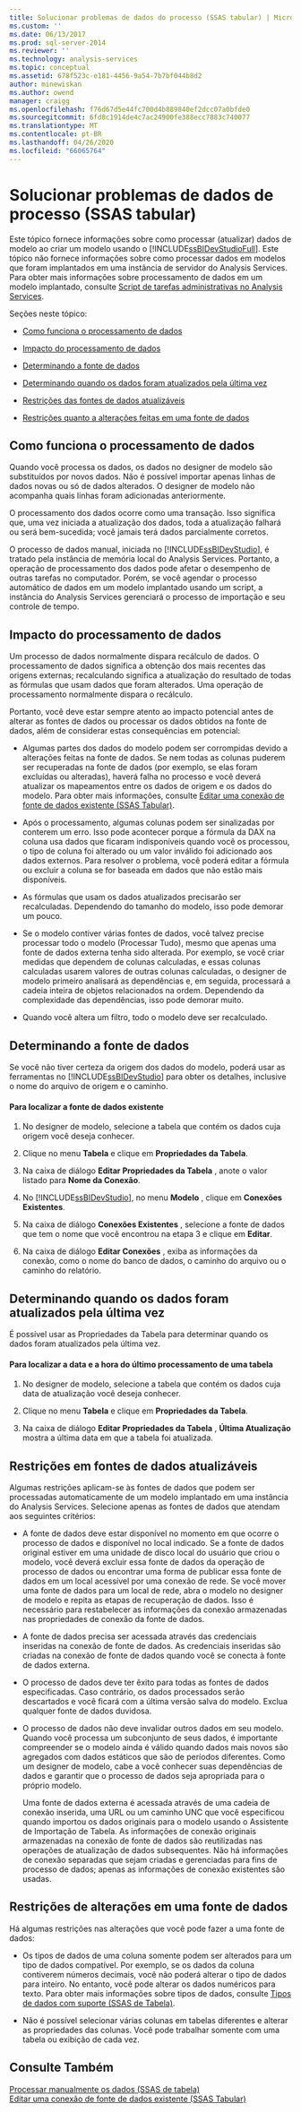 ```yaml
---
title: Solucionar problemas de dados do processo (SSAS tabular) | Microsoft Docs
ms.custom: ''
ms.date: 06/13/2017
ms.prod: sql-server-2014
ms.reviewer: ''
ms.technology: analysis-services
ms.topic: conceptual
ms.assetid: 678f523c-e181-4456-9a54-7b7bf044b8d2
author: minewiskan
ms.author: owend
manager: craigg
ms.openlocfilehash: f76d67d5e44fc700d4b889840ef2dcc07a0bfde0
ms.sourcegitcommit: 6fd8c1914de4c7ac24900fe388ecc7883c740077
ms.translationtype: MT
ms.contentlocale: pt-BR
ms.lasthandoff: 04/26/2020
ms.locfileid: "66065764"
---
```

# <a name="troubleshoot-process-data-ssas-tabular"></a>Solucionar problemas de dados de processo (SSAS tabular)
  Este tópico fornece informações sobre como processar (atualizar) dados de modelo ao criar um modelo usando o [!INCLUDE[ssBIDevStudioFull](../includes/ssbidevstudiofull-md.md)]. Este tópico não fornece informações sobre como processar dados em modelos que foram implantados em uma instância de servidor do Analysis Services. Para obter mais informações sobre processamento de dados em um modelo implantado, consulte [Script de tarefas administrativas no Analysis Services](script-administrative-tasks-in-analysis-services.md).  
  
 Seções neste tópico:  
  
-   [Como funciona o processamento de dados](#bkmk_how_df_works)  
  
-   [Impacto do processamento de dados](#bkmk_impact_of_df)  
  
-   [Determinando a fonte de dados](#bkmk_det_source)  
  
-   [Determinando quando os dados foram atualizados pela última vez](#bkmk_det_last_ref)  
  
-   [Restrições das fontes de dados atualizáveis](#bkmk_restrictions)  
  
-   [Restrições quanto a alterações feitas em uma fonte de dados](#bkmk_rest_changes)  
  
##  <a name="how-data-processing-works"></a><a name="bkmk_how_df_works"></a>Como funciona o processamento de dados  
 Quando você processa os dados, os dados no designer de modelo são substituídos por novos dados. Não é possível importar apenas linhas de dados novas ou só de dados alterados. O designer de modelo não acompanha quais linhas foram adicionadas anteriormente.  
  
 O processamento dos dados ocorre como uma transação. Isso significa que, uma vez iniciada a atualização dos dados, toda a atualização falhará ou será bem-sucedida; você jamais terá dados parcialmente corretos.  
  
 O processo de dados manual, iniciada no [!INCLUDE[ssBIDevStudio](../includes/ssbidevstudio-md.md)], é tratado pela instância de memória local do Analysis Services. Portanto, a operação de processamento dos dados pode afetar o desempenho de outras tarefas no computador. Porém, se você agendar o processo automático de dados em um modelo implantado usando um script, a instância do Analysis Services gerenciará o processo de importação e seu controle de tempo.  
  
##  <a name="impact-of-data-processing"></a><a name="bkmk_impact_of_df"></a>Impacto do processamento de dados  
 Um processo de dados normalmente dispara recálculo de dados.  O processamento de dados significa a obtenção dos mais recentes das origens externas; recalculando significa a atualização do resultado de todas as fórmulas que usam dados que foram alterados. Uma operação de processamento normalmente dispara o recálculo.  
  
 Portanto, você deve estar sempre atento ao impacto potencial antes de alterar as fontes de dados ou processar os dados obtidos na fonte de dados, além de considerar estas consequências em potencial:  
  
-   Algumas partes dos dados do modelo podem ser corrompidas devido a alterações feitas na fonte de dados. Se nem todas as colunas puderem ser recuperadas na fonte de dados (por exemplo, se elas foram excluídas ou alteradas), haverá falha no processo e você deverá atualizar os mapeamentos entre os dados de origem e os dados do modelo. Para obter mais informações, consulte [Editar uma conexão de fonte de dados existente &#40;SSAS Tabular&#41;](edit-an-existing-data-source-connection-ssas-tabular.md).  
  
-   Após o processamento, algumas colunas podem ser sinalizadas por conterem um erro. Isso pode acontecer porque a fórmula da DAX na coluna usa dados que ficaram indisponíveis quando você os processou, o tipo de coluna foi alterado ou um valor inválido foi adicionado aos dados externos. Para resolver o problema, você poderá editar a fórmula ou excluir a coluna se for baseada em dados que não estão mais disponíveis.  
  
-   As fórmulas que usam os dados atualizados precisarão ser recalculadas. Dependendo do tamanho do modelo, isso pode demorar um pouco.  
  
-   Se o modelo contiver várias fontes de dados, você talvez precise processar todo o modelo (Processar Tudo), mesmo que apenas uma fonte de dados externa tenha sido alterada. Por exemplo, se você criar medidas que dependem de colunas calculadas, e essas colunas calculadas usarem valores de outras colunas calculadas, o designer de modelo primeiro analisará as dependências e, em seguida, processará a cadeia inteira de objetos relacionados na ordem. Dependendo da complexidade das dependências, isso pode demorar muito.  
  
-   Quando você altera um filtro, todo o modelo deve ser recalculado.  
  
##  <a name="determining-the-source-of-data"></a><a name="bkmk_det_source"></a>Determinando a fonte de dados  
 Se você não tiver certeza da origem dos dados do modelo, poderá usar as ferramentas no [!INCLUDE[ssBIDevStudio](../includes/ssbidevstudio-md.md)] para obter os detalhes, inclusive o nome do arquivo de origem e o caminho.  
  
#### <a name="to-find-the-source-of-existing-data"></a>Para localizar a fonte de dados existente  
  
1.  No designer de modelo, selecione a tabela que contém os dados cuja origem você deseja conhecer.  
  
2.  Clique no menu **Tabela** e clique em **Propriedades da Tabela**.  
  
3.  Na caixa de diálogo **Editar Propriedades da Tabela** , anote o valor listado para **Nome da Conexão**.  
  
4.  No [!INCLUDE[ssBIDevStudio](../includes/ssbidevstudio-md.md)], no menu **Modelo** , clique em **Conexões Existentes**.  
  
5.  Na caixa de diálogo **Conexões Existentes** , selecione a fonte de dados que tem o nome que você encontrou na etapa 3 e clique em **Editar**.  
  
6.  Na caixa de diálogo **Editar Conexões** , exiba as informações da conexão, como o nome do banco de dados, o caminho do arquivo ou o caminho do relatório.  
  
##  <a name="determining-when-data-was-last-refreshed"></a><a name="bkmk_det_last_ref"></a>Determinando quando os dados foram atualizados pela última vez  
 É possível usar as Propriedades da Tabela para determinar quando os dados foram atualizados pela última vez.  
  
#### <a name="to-find-the-date-and-time-that-a-table-was-last-processed"></a>Para localizar a data e a hora do último processamento de uma tabela  
  
1.  No designer de modelo, selecione a tabela que contém os dados cuja data de atualização você deseja conhecer.  
  
2.  Clique no menu **Tabela** e clique em **Propriedades da Tabela**.  
  
3.  Na caixa de diálogo **Editar Propriedades da Tabela** , **Última Atualização** mostra a última data em que a tabela foi atualizada.  
  
##  <a name="restrictions-on-refreshable-data-sources"></a><a name="bkmk_restrictions"></a>Restrições em fontes de dados atualizáveis  
 Algumas restrições aplicam-se às fontes de dados que podem ser processadas automaticamente de um modelo implantado em uma instância do Analysis Services. Selecione apenas as fontes de dados que atendam aos seguintes critérios:  
  
-   A fonte de dados deve estar disponível no momento em que ocorre o processo de dados e disponível no local indicado. Se a fonte de dados original estiver em uma unidade de disco local do usuário que criou o modelo, você deverá excluir essa fonte de dados da operação de processo de dados ou encontrar uma forma de publicar essa fonte de dados em um local acessível por uma conexão de rede. Se você mover uma fonte de dados para um local de rede, abra o modelo no designer de modelo e repita as etapas de recuperação de dados. Isso é necessário para restabelecer as informações da conexão armazenadas nas propriedades de conexão da fonte de dados.  
  
-   A fonte de dados precisa ser acessada através das credenciais inseridas na conexão de fonte de dados. As credenciais inseridas são criadas na conexão de fonte de dados quando você se conecta à fonte de dados externa.  
  
-   O processo de dados deve ter êxito para todas as fontes de dados especificadas. Caso contrário, os dados processados serão descartados e você ficará com a última versão salva do modelo. Exclua qualquer fonte de dados duvidosa.  
  
-   O processo de dados não deve invalidar outros dados em seu modelo. Quando você processa um subconjunto de seus dados, é importante compreender se o modelo ainda é válido quando dados mais novos são agregados com dados estáticos que são de períodos diferentes. Como um designer de modelo, cabe a você conhecer suas dependências de dados e garantir que o processo de dados seja apropriada para o próprio modelo.  
  
     Uma fonte de dados externa é acessada através de uma cadeia de conexão inserida, uma URL ou um caminho UNC que você especificou quando importou os dados originais para o modelo usando o Assistente de Importação de Tabela. As informações de conexão originais armazenadas na conexão de fonte de dados são reutilizadas nas operações de atualização de dados subsequentes. Não há informações de conexão separadas que sejam criadas e gerenciadas para fins de processo de dados; apenas as informações de conexão existentes são usadas.  
  
##  <a name="restrictions-on-changes-to-a-data-source"></a><a name="bkmk_rest_changes"></a>Restrições de alterações em uma fonte de dados  
 Há algumas restrições nas alterações que você pode fazer a uma fonte de dados:  
  
-   Os tipos de dados de uma coluna somente podem ser alterados para um tipo de dados compatível. Por exemplo, se os dados da coluna contiverem números decimais, você não poderá alterar o tipo de dados para inteiro. No entanto, você pode alterar os dados numéricos para texto. Para obter mais informações sobre tipos de dados, consulte [Tipos de dados com suporte &#40;SSAS de Tabela&#41;](tabular-models/data-types-supported-ssas-tabular.md).  
  
-   Não é possível selecionar várias colunas em tabelas diferentes e alterar as propriedades das colunas. Você pode trabalhar somente com uma tabela ou exibição de cada vez.  
  
## <a name="see-also"></a>Consulte Também  
 [Processar manualmente os dados &#40;SSAS de tabela&#41;](manually-process-data-ssas-tabular.md)   
 [Editar uma conexão de fonte de dados existente &#40;SSAS Tabular&#41;](edit-an-existing-data-source-connection-ssas-tabular.md)  
  
  

